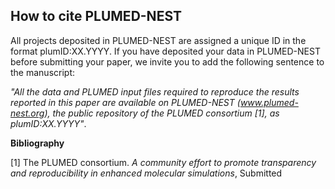 How to cite PLUMED-NEST
-----------------------------
All projects deposited in PLUMED-NEST are assigned a unique ID in the format plumID:XX.YYYY.
If you have deposited your data in PLUMED-NEST before submitting your paper, we invite you to add the following sentence to the manuscript:

*"All the data and PLUMED input files required to reproduce the results reported in this paper are available on PLUMED-NEST (www.plumed-nest.org), 
the public repository of the PLUMED consortium [1], as plumID:XX.YYYY"*.

**Bibliography**

[1] The PLUMED consortium.
_A community effort to promote transparency and reproducibility in enhanced molecular simulations_,
Submitted
